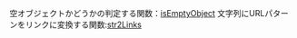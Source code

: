 空オブジェクトかどうかの判定する関数：[isEmptyObject](https://github.com/49takaya3989/toolkit_box/blob/main/src/utils/index.ts#L1-L7)
文字列にURLパターンをリンクに変換する関数:[str2Links](https://github.com/49takaya3989/toolkit_box/blob/main/src/utils/index.ts#L9-L19)
